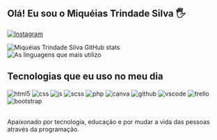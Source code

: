 ## Olá! Eu sou o Miquéias Trindade Silva 🖐️


[![Instagram](https://img.shields.io/badge/Instagram-E4405F?style=for-the-badge&logo=instagram&logoColor=white)](https://www.instagram.com/miqueiastrindadesilva/)




![Miquéias Trindade Silva GitHub stats](https://github-readme-stats.vercel.app/api?username=programadorprofissional&show_icons=true&theme=tokyonight&count_private=true) &nbsp;&nbsp;&nbsp;&nbsp;&nbsp;&nbsp;&nbsp; ![As linguagens que mais utilizo](https://github-readme-stats.vercel.app/api/top-langs/?username=programadorprofissional&layout=compact&theme=tokyonight&count_private=true)




## Tecnologias que eu uso no meu dia

<div style="display: inline_block">
  <img align="center" alt="html5" src="https://img.shields.io/badge/HTML5-E34F26?style=for-the-badge&logo=html5&logoColor=white" />
  <img align="center" alt="css" src="https://img.shields.io/badge/CSS3-1572B6?style=for-the-badge&logo=css3&logoColor=white" />
  <img align="center" alt="js" src="https://img.shields.io/badge/JavaScript-F7DF1E?style=for-the-badge&logo=javascript&logoColor=black" />
  <img align="center" alt="scss" src="https://img.shields.io/badge/Sass-CC6699?style=for-the-badge&logo=sass&logoColor=white" />
  <img align="center" alt="php" src="https://img.shields.io/badge/PHP-777BB4?style=for-the-badge&logo=php&logoColor=white" />
  <img align="center" alt="canva" src="https://img.shields.io/badge/Canva-%2300C4CC.svg?&style=for-the-badge&logo=Canva&logoColor=white"/>
  <img align="center" alt="github" src="https://img.shields.io/badge/GitHub-100000?style=for-the-badge&logo=github&logoColor=white" />
  <img align="center" alt="vscode" src="https://img.shields.io/badge/Visual_Studio_Code-0078D4?style=for-the-badge&logo=visual%20studio%20code&logoColor=white"/>
  <img align="center" alt="trello" src="https://img.shields.io/badge/Trello-0052CC?style=for-the-badge&logo=trello&logoColor=white"/>
  <img align="center" alt="bootstrap" src="https://img.shields.io/badge/Bootstrap-563D7C?style=for-the-badge&logo=bootstrap&logoColor=white"/>


</div><br/>

Apaixonado por tecnologia, educação e por mudar a vida das pessoas através da programação.
